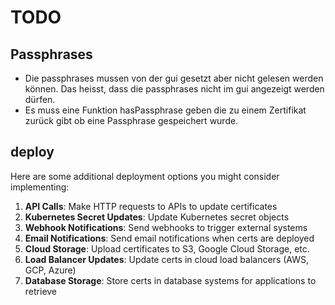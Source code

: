 # TODO
## Passphrases
- Die passphrases mussen von der gui gesetzt aber nicht gelesen werden können. Das heisst, dass die passphrases nicht im gui angezeigt werden dürfen.
- Es muss eine Funktion hasPassphrase geben die zu einem Zertifikat zurück gibt ob eine Passphrase gespeichert wurde.

## deploy

Here are some additional deployment options you might consider implementing:

1. **API Calls**: Make HTTP requests to APIs to update certificates
2. **Kubernetes Secret Updates**: Update Kubernetes secret objects
3. **Webhook Notifications**: Send webhooks to trigger external systems
4. **Email Notifications**: Send email notifications when certs are deployed
5. **Cloud Storage**: Upload certificates to S3, Google Cloud Storage, etc.
6. **Load Balancer Updates**: Update certs in cloud load balancers (AWS, GCP, Azure)
7. **Database Storage**: Store certs in database systems for applications to retrieve
